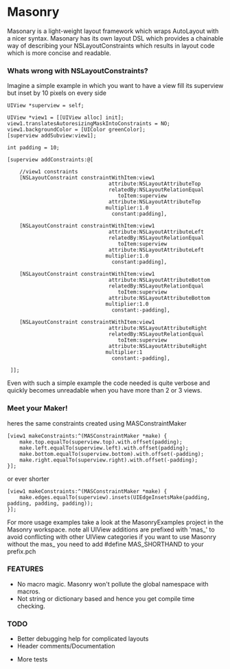 Masonry
=======

Masonary is a light-weight layout framework which wraps AutoLayout with a nicer syntax. Masonary has its own layout DSL which provides a chainable way of describing your NSLayoutConstraints which results in layout code which is more concise and readable.

### Whats wrong with NSLayoutConstraints?

Imagine a simple example in which you want to have a view fill its superview but inset by 10 pixels on every side
```obj-c
UIView *superview = self;

UIView *view1 = [[UIView alloc] init];
view1.translatesAutoresizingMaskIntoConstraints = NO;
view1.backgroundColor = [UIColor greenColor];
[superview addSubview:view1];

int padding = 10;

[superview addConstraints:@[

    //view1 constraints
    [NSLayoutConstraint constraintWithItem:view1
                                 attribute:NSLayoutAttributeTop
                                 relatedBy:NSLayoutRelationEqual
                                    toItem:superview
                                 attribute:NSLayoutAttributeTop
                                multiplier:1.0
                                  constant:padding],

    [NSLayoutConstraint constraintWithItem:view1
                                 attribute:NSLayoutAttributeLeft
                                 relatedBy:NSLayoutRelationEqual
                                    toItem:superview
                                 attribute:NSLayoutAttributeLeft
                                multiplier:1.0
                                  constant:padding],   
 
    [NSLayoutConstraint constraintWithItem:view1
                                 attribute:NSLayoutAttributeBottom
                                 relatedBy:NSLayoutRelationEqual
                                    toItem:superview
                                 attribute:NSLayoutAttributeBottom
                                multiplier:1.0
                                  constant:-padding],
 
    [NSLayoutConstraint constraintWithItem:view1
                                 attribute:NSLayoutAttributeRight
                                 relatedBy:NSLayoutRelationEqual
                                    toItem:superview
                                 attribute:NSLayoutAttributeRight
                                multiplier:1
                                  constant:-padding],

 ]];
```
Even with such a simple example the code needed is quite verbose and quickly becomes unreadable when you have more than 2 or 3 views.

### Meet your Maker!

heres the same constraints created using MASConstraintMaker

```obj-c
[view1 makeConstraints:^(MASConstraintMaker *make) {
    make.top.equalTo(superview.top).with.offset(padding);
    make.left.equalTo(superview.left).with.offset(padding);
    make.bottom.equalTo(superview.bottom).with.offset(-padding);
    make.right.equalTo(superview.right).with.offset(-padding);
}];
```
or ever shorter
```obj-c
[view1 makeConstraints:^(MASConstraintMaker *make) {
    make.edges.equalTo(superview).insets(UIEdgeInsetsMake(padding, padding, padding, padding));
}];
```

For more usage examples take a look at the MasonryExamples project in the Masonry workspace.
note all UIView additions are prefixed with 'mas_' to avoid conflicting with other UIView categories
if you want to use Masonry without the mas_ you need to add #define MAS_SHORTHAND to your prefix.pch

### FEATURES
* No macro magic. Masonry won't pollute the global namespace with macros.
* Not string or dictionary based and hence you get compile time checking.

### TODO
* Better debugging help for complicated layouts
* Header comments/Documentation
- More tests
